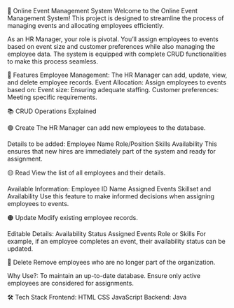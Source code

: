 🎉 Online Event Management System
Welcome to the Online Event Management System! This project is designed to streamline the process of managing events and allocating employees efficiently.

As an HR Manager, your role is pivotal. You’ll assign employees to events based on event size and customer preferences while also managing the employee data. The system is equipped with complete CRUD functionalities to make this process seamless.

🚀 Features
Employee Management: The HR Manager can add, update, view, and delete employee records.
Event Allocation: Assign employees to events based on:
Event size: Ensuring adequate staffing.
Customer preferences: Meeting specific requirements.

📚 CRUD Operations Explained

🟢 Create
The HR Manager can add new employees to the database.

Details to be added:
Employee Name
Role/Position
Skills
Availability
This ensures that new hires are immediately part of the system and ready for assignment.

🟡 Read
View the list of all employees and their details.

Available Information:
Employee ID
Name
Assigned Events
Skillset and Availability
Use this feature to make informed decisions when assigning employees to events.

🟠 Update
Modify existing employee records.

Editable Details:
Availability Status
Assigned Events
Role or Skills
For example, if an employee completes an event, their availability status can be updated.

🔴 Delete
Remove employees who are no longer part of the organization.

Why Use?:
To maintain an up-to-date database.
Ensure only active employees are considered for assignments.

🛠️ Tech Stack
Frontend:
HTML
CSS
JavaScript
Backend:
Java
